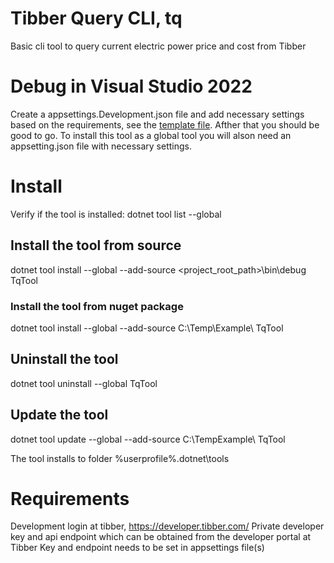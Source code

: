 # Tibber Query CLI, tq
Basic cli tool to query current electric power price and cost from Tibber

# Debug in Visual Studio 2022
Create a appsettings.Development.json file and add necessary settings based on the requirements, see the [template file](./TqTool/template.appsettings.json). Afther that you should be good to go.
To install this tool as a global tool you will alson need an appsetting.json file with necessary settings.

# Install
Verify if the tool is installed: dotnet tool list --global

## Install the tool from source
dotnet tool install --global --add-source <project_root_path>\bin\debug TqTool

### Install the tool from nuget package
dotnet tool install --global --add-source C:\Temp\Example\ TqTool

## Uninstall the tool
dotnet tool uninstall --global TqTool

## Update the tool
dotnet tool update --global --add-source C:\TempExample\ TqTool

The tool installs to folder %userprofile%\.dotnet\tools

# Requirements
Development login at tibber, https://developer.tibber.com/
Private developer key and api endpoint which can be obtained from the developer portal at Tibber
Key and endpoint needs to be set in appsettings file(s)